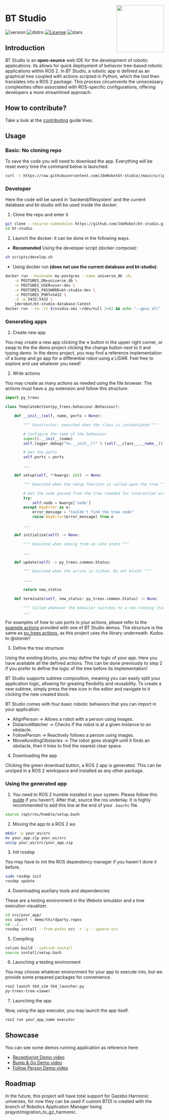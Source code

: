 <div id="top"></div>

<a href="https://jderobot.github.io/"><img src="docs/assets/gif/logo.gif" width="150" align="right" /></a>

# BT Studio

![version](https://img.shields.io/badge/Version-0.8.2-blue)
![distro](https://img.shields.io/badge/ROS2-Humble-blue)
[![License](http://img.shields.io/:license-gpl-green.svg)](http://opensource.org/licenses/GPL-3.0)
![stars](https://img.shields.io/github/stars/JdeRobot/bt-studio)

## Introduction

BT Studio is an **open-source** web IDE for the development of robotic applications. Its allows for quick deployment of behavior tree-based robotic applications within ROS 2. In BT Studio, a robotic app is defined as an graphical tree coupled with actions scripted in Python, which the tool then translates into a ROS 2 package. This process circumvents the unnecessary complexities often associated with ROS-specific configurations, offering developers a more streamlined approach.

## How to contribute?

Take a look at the [contributing](CONTRIBUTING.md) guide lines.

## Usage

### Basic: No cloning repo

To save the code you will need to download the app. Everything will be reset every time the command below is launched.

```bash
curl -s https://raw.githubusercontent.com/JdeRobotbt-studio//main/scripts/run.sh | sudo bash
```

### Developer

Here the code will be saved in 'backend/filesystem' and the current database and bt-studio will be used inside the docker.

1. Clone the repo and enter it
```bash
git clone --recurse-submodules https://github.com/JdeRobot/bt-studio.git -b <src-branch>
cd bt-studio
```

2. Launch the docker: it can be done in the following ways.

* **Recomended** Using the developer script (docker compose):
```bash
sh scripts/develop.sh
```

* Using docker run **(does not use the current database and bt-studio)**:
```bash
docker run --hostname my-postgres --name universe_db -d\
    -e POSTGRES_DB=universe_db \
    -e POSTGRES_USER=user-dev \
    -e POSTGRES_PASSWORD=bt-studio-dev \
    -e POSTGRES_PORT=5432 \
    -d -p 5432:5432 \
    jderobot/bt-studio-database:latest
docker run --rm -it $(nvidia-smi >/dev/null 2>&1 && echo "--gpus all" || echo "") --device /dev/dri -p 6080:6080 -p 1108:1108 -p 7163:7163 -p 7164:7164 --link universe_db jderobot/bt-studio:latest
```

### Generating apps

1. Create new app

You may create a new app clicking the **+** button in the upper right corner, or swap to the the demo project clicking the change button next to it and typing *demo*. In the demo project, you may find a reference implementation of a bump and go app for a differential robot using a LIDAR. Feel free to explore and use whatever you need!

2. Write actions

You may create as many actions as needed using the file browser. The actions must have a .py extension and follow this structure:

```python
import py_trees

class TemplateAction(py_trees.behaviour.Behaviour):

    def __init__(self, name, ports = None):

        """ Constructor, executed when the class is instantiated """

        # Configure the name of the behaviour
        super().__init__(name)
        self.logger.debug("%s.__init__()" % (self.__class__.__name__))

        # Get the ports
        self.ports = ports

        ...

    def setup(self, **kwargs: int) -> None:

        """ Executed when the setup function is called upon the tree """

        # Get the node passed from the tree (needed for interaction with ROS)
        try:
            self.node = kwargs['node']
        except KeyError as e:
            error_message = "Couldn't find the tree node"
            raise KeyError(error_message) from e

        ...

    def initialise(self) -> None:

        """ Executed when coming from an idle state """

        ...

    def update(self) -> py_trees.common.Status:

        """ Executed when the action is ticked. Do not block! """

        ....
    
        return new_status

    def terminate(self, new_status: py_trees.common.Status) -> None:

        """ Called whenever the behavior switches to a non-running state """
        ...

```

For examples of how to use ports in your actions, please refer to the [example actions](https://github.com/JdeRobot/bt-studio/tree/main/backend/filesystem/library_demo) provided with one of BT Studio demos. The structure is the same as [py_trees actions](https://py-trees.readthedocs.io/en/devel/behaviours.html), as this project uses the library underneath. Kudos to @stonier!

3. Define the tree structure

Using the existing blocks, you may define the logic of your app. Here you have available all the defined actions. This can be done previously to step 2 if you prefer to define the logic of the tree before its implementation!

BT Studio supports subtree composition, meaning you can easily split your application logic, allowing for greating flexibility and reusability. To create a new subtree, simply press the tree icon in the editor and navigate to it clicking the new created block. 

BT Studio comes with four basic robotic behaviors that you can import in your application:

* AlignPerson -> Allows a robot with a person using images. 
* DistanceWatcher -> Checks if the robot is at a given instance to an obstacle.
* FollowPerson -> Reactively follows a person using images.
* MoveAvoidingObstacles -> The robot goes straight until it finds an obstacle, then it tries to find the nearest clear space. 

4. Downloading the app

Clicking the green download button, a ROS 2 app is generated. This can be unziped in a ROS 2 workspace and installed as any other package. 

### Using the generated app

1. You need to ROS 2 humble installed in your system. Please follow this [guide](https://docs.ros.org/en/humble/Installation.html) if you haven't. After that, source the ros underlay. It is highly recommended to add this line at the end of your `.basrhc` file. 

```bash
source /opt/ros/humble/setup.bash
```

2. Moving the app to a ROS 2 ws

```bash
mkdir -p your_ws/src
mv your_app.zip your_ws/src
unzip your_ws/src/your_app.zip
```

3. Init rosdep

You may have to init the ROS dependency manager if you haven't done it before. 

```bash
sudo rosdep init
rosdep update
```

4. Downloading auxiliary tools and dependencies

These are a testing environment in the Webots simulator and a tree execution visualizer. 

```bash
cd src/your_app/
vcs import < demo/thirdparty.repos
cd ../..
rosdep install --from-paths src -r -y --ignore-src
```

5. Compiling

```bash
colcon build --symlink-install
source install/setup.bash
```

6. Launching a testing environment

You may choose whatever environment for your app to execute into, but we provide some prepared packages for convenience.

```bash
ros2 launch tb4_sim tb4_launcher.py
py-trees-tree-viewer
```

7. Launching the app

Now, using the app executor, you may launch the app itself. 

```bash
ros2 run your_app_name executor
```

## Showcase

You can see some demos running application as reference here:

* [Receptionist Demo video](https://www.youtube.com/watch?v=2AuwqGPP8WQ)
* [Bump & Go Demo video](https://www.youtube.com/watch?v=luxoZLU-Y8g)
* [Follow Person Demo video](https://www.youtube.com/watch?v=q_K0pl-IoFA)

## Roadmap

In the future, this project will have total support for Gazebo Harmonic universes, for now they can be used if custom BTDI is created with the branch of Robotics Application Manager being prajyot/migration_to_gz_harmonic.

<!-- MARKDOWN LINKS & IMAGES -->
[contributors-shield]: https://img.shields.io/github/contributors/JdeRobot/bt-studio
[contributors-url]: https://github.com/JdeRobot/bt-studio/graphs/contributors
[forks-shield]: https://img.shields.io/github/forks/JdeRobot/bt-studio
[forks-url]: https://github.com/JdeRobot/bt-studio/network/members
[stars-shield]: https://img.shields.io/github/stars/JdeRobot/bt-studio
[stars-url]: https://github.com/JdeRobot/bt-studio/stargazers
[issues-shield]: https://img.shields.io/github/issues/JdeRobot/bt-studio
[issues-url]: https://github.com/JdeRobot/bt-studio/issues
[license-shield]: https://img.shields.io/github/license/opensource.org/licenses/GPL-3.0
[license-url]: http://opensource.org/licenses/GPL-3.0

